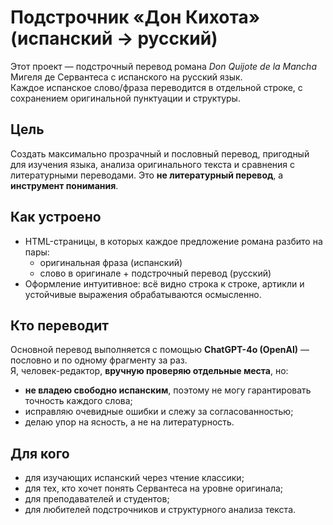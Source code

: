# Подстрочник «Дон Кихота» (испанский → русский)

Этот проект — подстрочный перевод романа *Don Quijote de la Mancha* Мигеля де Сервантеса с испанского на русский язык.  
Каждое испанское слово/фраза переводится в отдельной строке, с сохранением оригинальной пунктуации и структуры.

## Цель

Создать максимально прозрачный и пословный перевод, пригодный для изучения языка, анализа оригинального текста и сравнения с литературными переводами. Это **не литературный перевод**, а **инструмент понимания**.

## Как устроено

- HTML-страницы, в которых каждое предложение романа разбито на пары:
  - оригинальная фраза (испанский)
  - слово в оригинале + подстрочный перевод (русский)
- Оформление интуитивное: всё видно строка к строке, артикли и устойчивые выражения обрабатываются осмысленно.

## Кто переводит

Основной перевод выполняется с помощью **ChatGPT-4o (OpenAI)** — пословно и по одному фрагменту за раз.  
Я, человек-редактор, **вручную проверяю отдельные места**, но:
- **не владею свободно испанским**, поэтому не могу гарантировать точность каждого слова;
- исправляю очевидные ошибки и слежу за согласованностью;
- делаю упор на ясность, а не на литературность.

## Для кого

- для изучающих испанский через чтение классики;
- для тех, кто хочет понять Сервантеса на уровне оригинала;
- для преподавателей и студентов;
- для любителей подстрочников и структурного анализа текста.